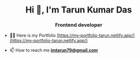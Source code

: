 # <div align="center">Hi 👋, I'm Tarun Kumar Das</div>
<h3 align="center"> Frontend developer</h3>

- 👨‍💻 Here is my Portfolio [https://my-portfolio-tarun.netlify.app/](https://my-portfolio-tarun.netlify.app/)

- 📫 How to reach me **imtarun79@gmail.com**

<!--
**Tarun-Das-au8/Tarun-Das-au8** is a ✨ _special_ ✨ repository because its `README.md` (this file) appears on your GitHub profile.
-->

<!--
![Github stats](https://github-readme-stats.vercel.app/api?username=Tarun-Das-au8)
-->
